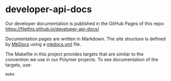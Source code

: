 # developer-api-docs

Our developer documentation is published in the GitHub Pages of this repo: https://filethis.github.io/developer-api-docs/

Documentation pages are written in Markdown. The site structure is defined by [MkDocs](http://www.mkdocs.org/) using a [mkdocs.yml](https://github.com/filethis/developer-docs/blob/master/mkdocs.yml) file.

The Makefile in this project provides targets that are similar to the convention we use in our Polymer projects. To see documentation of the targets, use:

    make

